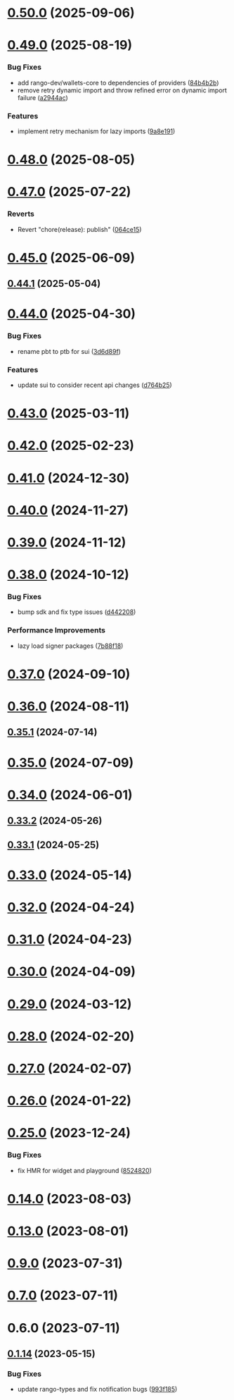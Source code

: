 # [0.50.0](https://github.com/rango-exchange/rango-client/compare/provider-taho@0.49.0...provider-taho@0.50.0) (2025-09-06)



# [0.49.0](https://github.com/rango-exchange/rango-client/compare/provider-taho@0.48.0...provider-taho@0.49.0) (2025-08-19)


### Bug Fixes

* add rango-dev/wallets-core to dependencies of providers ([84b4b2b](https://github.com/rango-exchange/rango-client/commit/84b4b2b7c3a7f5631228fb6ebf04617c3c4428e9))
* remove retry dynamic import and throw refined error on dynamic import failure ([a2944ac](https://github.com/rango-exchange/rango-client/commit/a2944ac3c05a0e945f6e5621fa5693ab89625485))


### Features

* implement retry mechanism for lazy imports ([9a8e191](https://github.com/rango-exchange/rango-client/commit/9a8e191711d2319990ca4d0613e8188a5f86842f))



# [0.48.0](https://github.com/rango-exchange/rango-client/compare/provider-taho@0.47.0...provider-taho@0.48.0) (2025-08-05)



# [0.47.0](https://github.com/rango-exchange/rango-client/compare/provider-taho@0.46.0...provider-taho@0.47.0) (2025-07-22)


### Reverts

* Revert "chore(release): publish" ([064ce15](https://github.com/rango-exchange/rango-client/commit/064ce157a2f819856f647f83aeb1c0410542e8d7))



# [0.45.0](https://github.com/rango-exchange/rango-client/compare/provider-taho@0.44.1...provider-taho@0.45.0) (2025-06-09)



## [0.44.1](https://github.com/rango-exchange/rango-client/compare/provider-taho@0.44.0...provider-taho@0.44.1) (2025-05-04)



# [0.44.0](https://github.com/rango-exchange/rango-client/compare/provider-taho@0.43.0...provider-taho@0.44.0) (2025-04-30)


### Bug Fixes

* rename pbt to ptb for sui ([3d6d89f](https://github.com/rango-exchange/rango-client/commit/3d6d89f2265766607a15d61e0df92643fb33072b))


### Features

* update sui to consider recent api changes ([d764b25](https://github.com/rango-exchange/rango-client/commit/d764b2501df9bb295f63cdbc0b05acd4a3abb4b9))



# [0.43.0](https://github.com/rango-exchange/rango-client/compare/provider-taho@0.42.0...provider-taho@0.43.0) (2025-03-11)



# [0.42.0](https://github.com/rango-exchange/rango-client/compare/provider-taho@0.41.0...provider-taho@0.42.0) (2025-02-23)



# [0.41.0](https://github.com/rango-exchange/rango-client/compare/provider-taho@0.40.0...provider-taho@0.41.0) (2024-12-30)



# [0.40.0](https://github.com/rango-exchange/rango-client/compare/provider-taho@0.39.0...provider-taho@0.40.0) (2024-11-27)



# [0.39.0](https://github.com/rango-exchange/rango-client/compare/provider-taho@0.38.0...provider-taho@0.39.0) (2024-11-12)



# [0.38.0](https://github.com/rango-exchange/rango-client/compare/provider-taho@0.37.0...provider-taho@0.38.0) (2024-10-12)


### Bug Fixes

* bump sdk and fix type issues ([d442208](https://github.com/rango-exchange/rango-client/commit/d4422083bf5dd27d5f509ce1db7f9560d05428c8))


### Performance Improvements

* lazy load signer packages ([7b88f18](https://github.com/rango-exchange/rango-client/commit/7b88f1834f7b29b4b81ab6c81a07bb88e8ccf55c))



# [0.37.0](https://github.com/rango-exchange/rango-client/compare/provider-taho@0.36.0...provider-taho@0.37.0) (2024-09-10)



# [0.36.0](https://github.com/rango-exchange/rango-client/compare/provider-taho@0.35.1...provider-taho@0.36.0) (2024-08-11)



## [0.35.1](https://github.com/rango-exchange/rango-client/compare/provider-taho@0.35.0...provider-taho@0.35.1) (2024-07-14)



# [0.35.0](https://github.com/rango-exchange/rango-client/compare/provider-taho@0.33.2...provider-taho@0.35.0) (2024-07-09)



# [0.34.0](https://github.com/rango-exchange/rango-client/compare/provider-taho@0.33.2...provider-taho@0.34.0) (2024-06-01)



## [0.33.2](https://github.com/rango-exchange/rango-client/compare/provider-taho@0.33.1...provider-taho@0.33.2) (2024-05-26)



## [0.33.1](https://github.com/rango-exchange/rango-client/compare/provider-taho@0.33.0...provider-taho@0.33.1) (2024-05-25)



# [0.33.0](https://github.com/rango-exchange/rango-client/compare/provider-taho@0.32.0...provider-taho@0.33.0) (2024-05-14)



# [0.32.0](https://github.com/rango-exchange/rango-client/compare/provider-taho@0.31.0...provider-taho@0.32.0) (2024-04-24)



# [0.31.0](https://github.com/rango-exchange/rango-client/compare/provider-taho@0.30.0...provider-taho@0.31.0) (2024-04-23)



# [0.30.0](https://github.com/rango-exchange/rango-client/compare/provider-taho@0.29.0...provider-taho@0.30.0) (2024-04-09)



# [0.29.0](https://github.com/rango-exchange/rango-client/compare/provider-taho@0.28.0...provider-taho@0.29.0) (2024-03-12)



# [0.28.0](https://github.com/rango-exchange/rango-client/compare/provider-taho@0.27.0...provider-taho@0.28.0) (2024-02-20)



# [0.27.0](https://github.com/rango-exchange/rango-client/compare/provider-taho@0.26.0...provider-taho@0.27.0) (2024-02-07)



# [0.26.0](https://github.com/rango-exchange/rango-client/compare/provider-taho@0.25.0...provider-taho@0.26.0) (2024-01-22)



# [0.25.0](https://github.com/rango-exchange/rango-client/compare/provider-taho@0.23.0...provider-taho@0.25.0) (2023-12-24)


### Bug Fixes

* fix HMR for widget and playground ([8524820](https://github.com/rango-exchange/rango-client/commit/8524820f10cf0b8921f3db0c4f620ff98daa4103))



# [0.14.0](https://github.com/rango-exchange/rango-client/compare/provider-taho@0.13.0...provider-taho@0.14.0) (2023-08-03)



# [0.13.0](https://github.com/rango-exchange/rango-client/compare/provider-taho@0.12.0...provider-taho@0.13.0) (2023-08-01)



# [0.9.0](https://github.com/rango-exchange/rango-client/compare/provider-taho@0.8.0...provider-taho@0.9.0) (2023-07-31)



# [0.7.0](https://github.com/rango-exchange/rango-client/compare/provider-taho@0.6.0...provider-taho@0.7.0) (2023-07-11)



# 0.6.0 (2023-07-11)



## [0.1.14](https://github.com/rango-exchange/rango-client/compare/provider-taho@0.1.13...provider-taho@0.1.14) (2023-05-15)


### Bug Fixes

* update rango-types and fix notification bugs ([993f185](https://github.com/rango-exchange/rango-client/commit/993f185e0b8c5e5e15a2c65ba2d85d1f9c8daa90))



